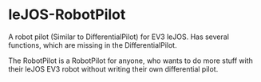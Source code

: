 # leJOS-RobotPilot
A robot pilot (Similar to DifferentialPilot) for EV3 leJOS. Has several functions, which are missing in the DifferentialPilot.

The RobotPilot is a RobotPilot for anyone, who wants to do more stuff with their leJOS EV3 robot without writing their own differential pilot.

